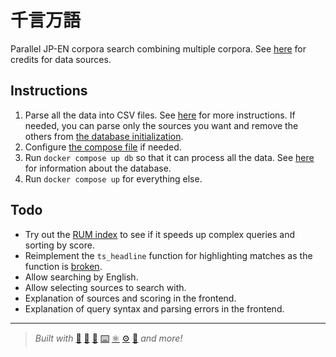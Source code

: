 # 千言万語

Parallel JP-EN corpora search combining multiple corpora. See [here](data/README.md) for credits for data sources.

## Instructions

1. Parse all the data into CSV files. See [here](data/README.md) for more instructions. If needed, you can parse only the sources you want and remove the others from [the database initialization](database/01-init.sql).
2. Configure [the compose file](./compose.yml) if needed.
3. Run `docker compose up db` so that it can process all the data. See [here](database/README.md) for information about the database.
4. Run `docker compose up` for everything else.

## Todo

- Try out the [RUM index](https://github.com/postgrespro/rum) to see if it speeds up complex queries and sorting by score.
- Reimplement the `ts_headline` function for highlighting matches as the function is [broken](https://www.postgresql.org/message-id/flat/152461454026.19805.6310947081647212894%40wrigleys.postgresql.org).
- Allow searching by English.
- Allow selecting sources to search with.
- Explanation of sources and scoring in the frontend.
- Explanation of query syntax and parsing errors in the frontend.

---

> *Built with* [🦀](## "Rust + Axum") [🐍](## "Python") [🐘](## "PostgreSQL") [⌨️](## "TypeScript") [⚛️](## "React + Tailwind") [⚙️](## "C") [🐳](## "Docker") *and more!*
